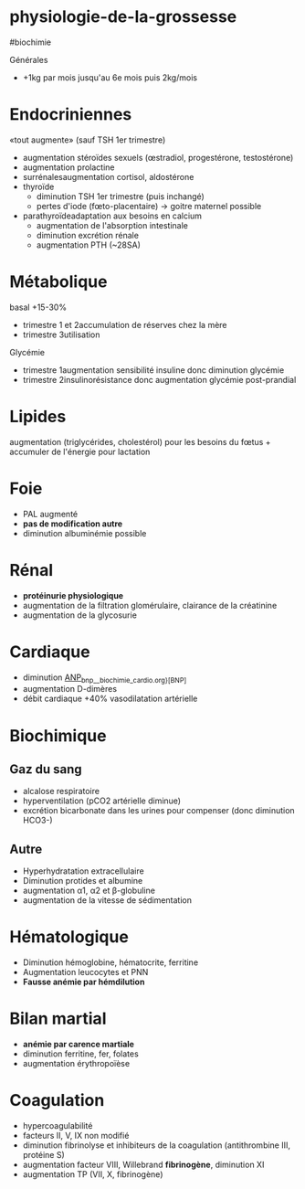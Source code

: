 # physiologie-de-la-grossesse
#biochimie 


Générales 

- +1kg par mois jusqu'au 6e mois puis 2kg/mois 


# Endocriniennes


«tout augmente» (sauf TSH 1er trimestre) 

- augmentation stéroïdes sexuels (œstradiol, progestérone, testostérone) 
- augmentation prolactine 
- surrénalesaugmentation cortisol, aldostérone 
- thyroïde
    - diminution TSH 1er trimestre (puis inchangé) 
    - pertes d'iode (fœto-placentaire) -> goitre maternel possible 
- parathyroïdeadaptation aux besoins en calcium 
    - augmentation de l'absorption intestinale 
    - diminution excrétion rénale 
    - augmentation PTH (~28SA) 


# Métabolique


basal +15-30% 

- trimestre 1 et 2accumulation de réserves chez la mère 
- trimestre 3utilisation 

Glycémie

- trimestre 1augmentation sensibilité insuline donc diminution glycémie 
- trimestre 2insulinorésistance donc augmentation glycémie post-prandial 


# Lipides


augmentation (triglycérides, cholestérol) pour les besoins du fœtus + accumuler de l'énergie pour lactation 


# Foie


- PAL augmenté 
- **pas de modification autre** 
- diminution albuminémie possible 


# Rénal


- **protéinurie physiologique** 
- augmentation de la filtration glomérulaire, clairance de la créatinine 
- augmentation de la glycosurie 


# Cardiaque


- diminution [ANP](#anpnorgmd)<sub>bnp__biochimie_cardio.org}[BNP] 
- augmentation D-dimères 
- débit cardiaque +40%</sub> vasodilatation artérielle 


# Biochimique



## Gaz du sang


- alcalose respiratoire 
- hyperventilation (pCO2 artérielle diminue) 
- excrétion bicarbonate dans les urines pour compenser (donc diminution HCO3-) 


## Autre


- Hyperhydratation extracellulaire 
- Diminution protides et albumine 
- augmentation α1, α2 et β-globuline 
- augmentation de la vitesse de sédimentation 


# Hématologique


- Diminution hémoglobine, hématocrite, ferritine 
- Augmentation leucocytes et PNN 
- **Fausse anémie par hémdilution** 


# Bilan martial


- **anémie par carence martiale** 
- diminution ferritine, fer, folates 
- augmentation érythropoïèse 


# Coagulation


- hypercoagulabilité 
- facteurs II, V, IX non modifié 
- diminution fibrinolyse et inhibiteurs de la coagulation (antithrombine III, protéine S) 
- augmentation facteur VIII, Willebrand **fibrinogène**, diminution XI 
- augmentation TP (VII, X, fibrinogène) 


